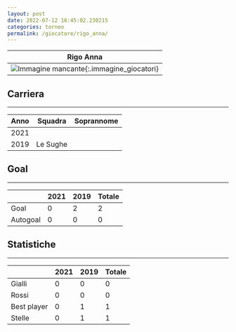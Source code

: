 ```yaml
---
layout: post
date: 2022-07-12 16:45:02.230215
categories: torneo
permalink: /giocatore/rigo_anna/
---
```

<link rel='stylesheets' href='./../assets/giocatori.css'>

| Rigo Anna |
|:-----:|
| ![Immagine mancante]('./../../assets/giocatori/rigo_anna.png){:.immagine_giocatori} |


## Carriera
----

|Anno|Squadra|Soprannome|
|:---:|---|---|
|2021|||
|2019|Le Sughe||


## Goal
----

| |2021|2019| Totale |
|---|---|---|---|
|Goal|0|2|2|
|Autogoal|0|0|0|


## Statistiche
----

| |2021|2019| Totale |
|---|---|---|---|
|Gialli|0|0|0|
|Rossi|0|0|0|
|Best player|0|1|1|
|Stelle|0|1|1|